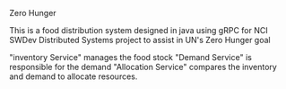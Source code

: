 Zero Hunger

This is a food distribution system designed in java using gRPC for NCI SWDev Distributed Systems project to assist in UN's Zero Hunger goal

"inventory Service" manages the food stock
"Demand Service" is responsible for the demand
"Allocation Service" compares the inventory and demand to allocate resources. 

